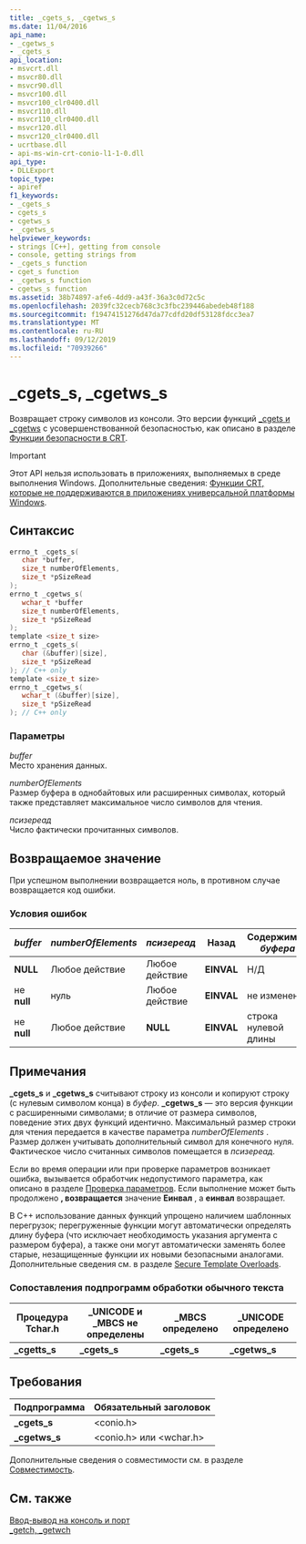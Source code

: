 ```yaml
---
title: _cgets_s, _cgetws_s
ms.date: 11/04/2016
api_name:
- _cgetws_s
- _cgets_s
api_location:
- msvcrt.dll
- msvcr80.dll
- msvcr90.dll
- msvcr100.dll
- msvcr100_clr0400.dll
- msvcr110.dll
- msvcr110_clr0400.dll
- msvcr120.dll
- msvcr120_clr0400.dll
- ucrtbase.dll
- api-ms-win-crt-conio-l1-1-0.dll
api_type:
- DLLExport
topic_type:
- apiref
f1_keywords:
- _cgets_s
- cgets_s
- cgetws_s
- _cgetws_s
helpviewer_keywords:
- strings [C++], getting from console
- console, getting strings from
- _cgets_s function
- cget_s function
- _cgetws_s function
- cgetws_s function
ms.assetid: 38b74897-afe6-4dd9-a43f-36a3c0d72c5c
ms.openlocfilehash: 2039fc32cecb768c3c3fbc239446abedeb48f188
ms.sourcegitcommit: f19474151276d47da77cdfd20df53128fdcc3ea7
ms.translationtype: MT
ms.contentlocale: ru-RU
ms.lasthandoff: 09/12/2019
ms.locfileid: "70939266"
---
```

# <a name="_cgets_s-_cgetws_s"></a>_cgets_s, _cgetws_s

Возвращает строку символов из консоли. Это версии функций [_cgets и _cgetws](../../c-runtime-library/cgets-cgetws.md) с усовершенствованной безопасностью, как описано в разделе [Функции безопасности в CRT](../../c-runtime-library/security-features-in-the-crt.md).

> [!IMPORTANT]
> Этот API нельзя использовать в приложениях, выполняемых в среде выполнения Windows. Дополнительные сведения: [Функции CRT, которые не поддерживаются в приложениях универсальной платформы Windows](../../cppcx/crt-functions-not-supported-in-universal-windows-platform-apps.md).

## <a name="syntax"></a>Синтаксис

```C
errno_t _cgets_s(
   char *buffer,
   size_t numberOfElements,
   size_t *pSizeRead
);
errno_t _cgetws_s(
   wchar_t *buffer
   size_t numberOfElements,
   size_t *pSizeRead
);
template <size_t size>
errno_t _cgets_s(
   char (&buffer)[size],
   size_t *pSizeRead
); // C++ only
template <size_t size>
errno_t _cgetws_s(
   wchar_t (&buffer)[size],
   size_t *pSizeRead
); // C++ only
```

### <a name="parameters"></a>Параметры

*buffer*<br/>
Место хранения данных.

*numberOfElements*<br/>
Размер буфера в однобайтовых или расширенных символах, который также представляет максимальное число символов для чтения.

*псизереад*<br/>
Число фактически прочитанных символов.

## <a name="return-value"></a>Возвращаемое значение

При успешном выполнении возвращается ноль, в противном случае возвращается код ошибки.

### <a name="error-conditions"></a>Условия ошибок

|*buffer*|*numberOfElements*|*псизереад*|Назад|Содержимое *буфера*|
|--------------|------------------------|-----------------|------------|--------------------------|
|**NULL**|Любое действие|Любое действие|**EINVAL**|Н/Д|
|не **null**|нуль|Любое действие|**EINVAL**|не изменено|
|не **null**|Любое действие|**NULL**|**EINVAL**|строка нулевой длины|

## <a name="remarks"></a>Примечания

**_cgets_s** и **_cgetws_s** считывают строку из консоли и копируют строку (с нулевым символом конца) в *буфер*. **_cgetws_s** — это версия функции с расширенными символами; в отличие от размера символов, поведение этих двух функций идентично. Максимальный размер строки для чтения передается в качестве параметра *numberOfElements* . Размер должен учитывать дополнительный символ для конечного нуля. Фактическое число считанных символов помещается в *псизереад*.

Если во время операции или при проверке параметров возникает ошибка, вызывается обработчик недопустимого параметра, как описано в разделе [Проверка параметров](../../c-runtime-library/parameter-validation.md). Если выполнение может быть продолжено **, возвращается** значение **Еинвал** , а **еинвал** возвращает.

В C++ использование данных функций упрощено наличием шаблонных перегрузок; перегруженные функции могут автоматически определять длину буфера (что исключает необходимость указания аргумента с размером буфера), а также они могут автоматически заменять более старые, незащищенные функции их новыми безопасными аналогами. Дополнительные сведения см. в разделе [Secure Template Overloads](../../c-runtime-library/secure-template-overloads.md).

### <a name="generic-text-routine-mappings"></a>Сопоставления подпрограмм обработки обычного текста

|Процедура Tchar.h|_UNICODE и _MBCS не определены|_MBCS определено|_UNICODE определено|
|---------------------|--------------------------------------|--------------------|-----------------------|
|**_cgetts_s**|**_cgets_s**|**_cgets_s**|**_cgetws_s**|

## <a name="requirements"></a>Требования

|Подпрограмма|Обязательный заголовок|
|-------------|---------------------|
|**_cgets_s**|\<conio.h>|
|**_cgetws_s**|\<conio.h> или \<wchar.h>|

Дополнительные сведения о совместимости см. в разделе [Совместимость](../../c-runtime-library/compatibility.md).

## <a name="see-also"></a>См. также

[Ввод-вывод на консоль и порт](../../c-runtime-library/console-and-port-i-o.md)<br/>
[_getch, _getwch](getch-getwch.md)<br/>
